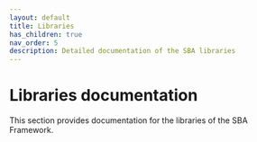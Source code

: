 ```yaml
---
layout: default
title: Libraries
has_children: true
nav_order: 5
description: Detailed documentation of the SBA libraries
---
```


# Libraries documentation

This section provides documentation for the libraries of the SBA Framework.

